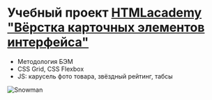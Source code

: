 # Учебный проект [HTMLacademy "Вёрстка карточных элементов интерфейса"](https://htmlacademy.ru/skills/card-layout/payment)

- Методология БЭМ
- CSS Grid, CSS Flexbox
- JS: карусель фото товара, звёздный рейтинг, табсы

![Snowman](https://github.com/Bondvik/card-phone/blob/main/pic/card-phone.gif)